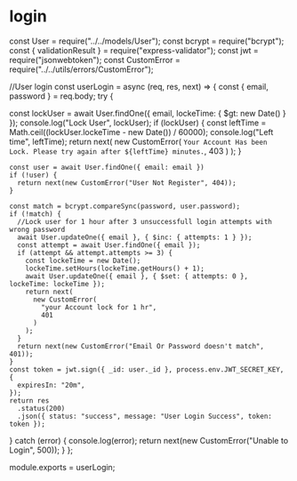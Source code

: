 # login

const User = require("../../models/User");
const bcrypt = require("bcrypt");
const { validationResult } = require("express-validator");
const jwt = require("jsonwebtoken");
const CustomError = require("../../utils/errors/CustomError");

//User login
const userLogin = async (req, res, next) => {
  const { email, password } = req.body;
  try {

  const lockUser = await User.findOne({ email, lockeTime: { $gt: new Date() } });
  console.log("Lock User", lockUser);
  if (lockUser) {
     const leftTime = Math.ceil((lockUser.lockeTime - new Date()) / 60000); 
     console.log("Left time", leftTime);
    return next(
      new CustomError(
        `Your Account Has been Lock. Please try again after ${leftTime} minutes.`,
        403
      )
    );
   }

    const user = await User.findOne({ email: email })
    if (!user) {
      return next(new CustomError("User Not Register", 404));
    }

    const match = bcrypt.compareSync(password, user.password);
    if (!match) {
      //Lock user for 1 hour after 3 unsuccessfull login attempts with wrong password
      await User.updateOne({ email }, { $inc: { attempts: 1 } });
      const attempt = await User.findOne({ email });
      if (attempt && attempt.attempts >= 3) {
        const lockeTime = new Date();
        lockeTime.setHours(lockeTime.getHours() + 1);
        await User.updateOne({ email }, { $set: { attempts: 0 }, lockeTime: lockeTime });
        return next(
          new CustomError(
            "your Account lock for 1 hr",
            401
          )
        );
      }
      return next(new CustomError("Email Or Password doesn't match", 401));
    }
    const token = jwt.sign({ _id: user._id }, process.env.JWT_SECRET_KEY, {
      expiresIn: "20m",
    });
    return res
      .status(200)
      .json({ status: "success", message: "User Login Success", token: token });
  } catch (error) {
    console.log(error);
    return next(new CustomError("Unable to Login", 500));
  }
};

module.exports = userLogin;
